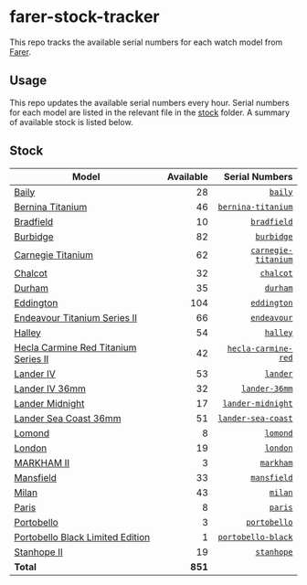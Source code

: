 # farer-stock-tracker

This repo tracks the available serial numbers for each watch model from [Farer](https://farer.com).

## Usage

This repo updates the available serial numbers every hour. Serial numbers for each model are listed in the relevant file in the [stock](./stock) folder. A summary of available stock is listed below.

## Stock

| Model | Available | Serial Numbers |
| ----- | --------: | -------------: |
| [Baily](https://usd.farer.com/products/baily) | 28 | [`baily`](./stock/baily) |
| [Bernina Titanium](https://usd.farer.com/products/bernina-titanium) | 46 | [`bernina-titanium`](./stock/bernina-titanium) |
| [Bradfield](https://usd.farer.com/products/bradfield) | 10 | [`bradfield`](./stock/bradfield) |
| [Burbidge](https://usd.farer.com/products/burbidge) | 82 | [`burbidge`](./stock/burbidge) |
| [Carnegie Titanium](https://usd.farer.com/products/carnegie-titanium) | 62 | [`carnegie-titanium`](./stock/carnegie-titanium) |
| [Chalcot](https://usd.farer.com/products/chalcot) | 32 | [`chalcot`](./stock/chalcot) |
| [Durham](https://usd.farer.com/products/durham) | 35 | [`durham`](./stock/durham) |
| [Eddington](https://usd.farer.com/products/eddington) | 104 | [`eddington`](./stock/eddington) |
| [Endeavour Titanium Series II](https://usd.farer.com/products/endeavour) | 66 | [`endeavour`](./stock/endeavour) |
| [Halley](https://usd.farer.com/products/halley) | 54 | [`halley`](./stock/halley) |
| [Hecla Carmine Red Titanium Series II](https://usd.farer.com/products/hecla-carmine-red) | 42 | [`hecla-carmine-red`](./stock/hecla-carmine-red) |
| [Lander IV](https://usd.farer.com/products/lander) | 53 | [`lander`](./stock/lander) |
| [Lander IV 36mm](https://usd.farer.com/products/lander-36mm) | 32 | [`lander-36mm`](./stock/lander-36mm) |
| [Lander Midnight](https://usd.farer.com/products/lander-midnight) | 17 | [`lander-midnight`](./stock/lander-midnight) |
| [Lander Sea Coast 36mm](https://usd.farer.com/products/lander-sea-coast) | 51 | [`lander-sea-coast`](./stock/lander-sea-coast) |
| [Lomond](https://usd.farer.com/products/lomond) | 8 | [`lomond`](./stock/lomond) |
| [London](https://usd.farer.com/products/london) | 19 | [`london`](./stock/london) |
| [MARKHAM II](https://usd.farer.com/products/markham) | 3 | [`markham`](./stock/markham) |
| [Mansfield](https://usd.farer.com/products/mansfield) | 33 | [`mansfield`](./stock/mansfield) |
| [Milan](https://usd.farer.com/products/milan) | 43 | [`milan`](./stock/milan) |
| [Paris](https://usd.farer.com/products/paris) | 8 | [`paris`](./stock/paris) |
| [Portobello](https://usd.farer.com/products/portobello) | 3 | [`portobello`](./stock/portobello) |
| [Portobello Black Limited Edition](https://usd.farer.com/products/portobello-black) | 1 | [`portobello-black`](./stock/portobello-black) |
| [Stanhope II](https://usd.farer.com/products/stanhope) | 19 | [`stanhope`](./stock/stanhope) |
| **Total** | **851** | |
